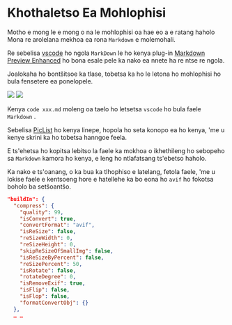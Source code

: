 # Khothaletso Ea Mohlophisi

Motho e mong le e mong o na le mohlophisi oa hae eo a e ratang haholo Mona re arolelana mekhoa ea rona `Markdown` e molemohali.

Re sebelisa [vscode](https://code.visualstudio.com/) ho ngola `MarkDown` le ho kenya plug-in [Markdown Preview Enhanced](https://marketplace.visualstudio.com/items?itemName=shd101wyy.markdown-preview-enhanced) ho bona esale pele ka nako ea nnete ha re ntse re ngola.

Joalokaha ho bontšitsoe ka tlase, tobetsa ka ho le letona ho mohlophisi ho bula fensetere ea ponelopele.

![](https://p.3ti.site/1720775216.avif)
![](https://p.3ti.site/1720775043.avif)

Kenya `code xxx.md` moleng oa taelo ho letsetsa `vscode` ho bula faele `Markdown` .

Sebelisa [PicList](https://github.com/Kuingsmile/PicList) ho kenya linepe, hopola ho seta konopo ea ho kenya, 'me u kenye skrini ka ho tobetsa hanngoe feela.

E ts'ehetsa ho kopitsa lebitso la faele ka mokhoa o ikhethileng ho sebopeho sa `Markdown` kamora ho kenya, e leng ho ntlafatsang ts'ebetso haholo.

Ka nako e ts'oanang, o ka bua ka tlhophiso e latelang, fetola faele, 'me u lokise faele e kentsoeng hore e hatellehe ka bo eona ho `avif` ho fokotsa boholo ba setšoantšo.

```json
"buildIn": {
  "compress": {
    "quality": 99,
    "isConvert": true,
    "convertFormat": "avif",
    "isReSize": false,
    "reSizeWidth": 0,
    "reSizeHeight": 0,
    "skipReSizeOfSmallImg": false,
    "isReSizeByPercent": false,
    "reSizePercent": 50,
    "isRotate": false,
    "rotateDegree": 0,
    "isRemoveExif": true,
    "isFlip": false,
    "isFlop": false,
    "formatConvertObj": {}
  },
  … …
```